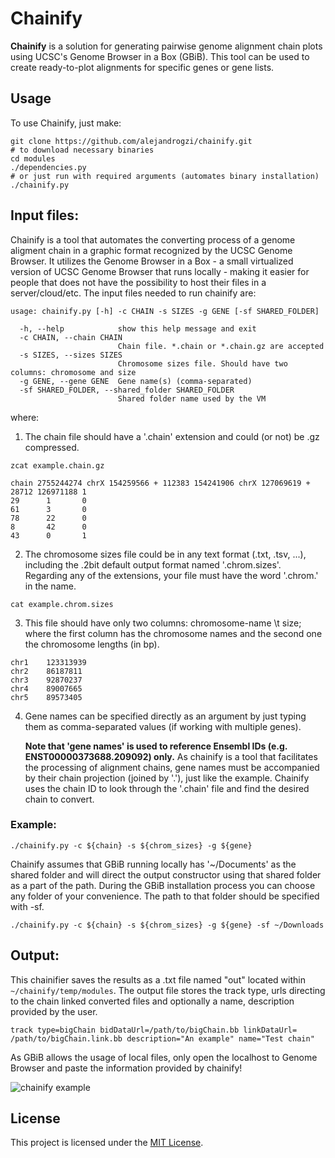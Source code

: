 # Chainify

**Chainify** is a solution for generating pairwise genome alignment chain plots using UCSC's Genome Browser in a Box (GBiB). This tool can be used to create ready-to-plot alignments for specific genes or gene lists.

## Usage

To use Chainify, just make:

```
git clone https://github.com/alejandrogzi/chainify.git
# to download necessary binaries
cd modules
./dependencies.py
# or just run with required arguments (automates binary installation)
./chainify.py
```

## Input files:
Chainify is a tool that automates the converting process of a genome aligment chain in a graphic format recognized by the UCSC Genome Browser. It utilizes the Genome Browser in a Box - a small virtualized version of UCSC Genome Browser that runs locally - making it easier for people that does not have the possibility to host their files in a server/cloud/etc. The input files needed to run chainify are:

```
usage: chainify.py [-h] -c CHAIN -s SIZES -g GENE [-sf SHARED_FOLDER]

  -h, --help            show this help message and exit
  -c CHAIN, --chain CHAIN
                        Chain file. *.chain or *.chain.gz are accepted
  -s SIZES, --sizes SIZES
                        Chromosome sizes file. Should have two columns: chromosome and size
  -g GENE, --gene GENE  Gene name(s) (comma-separated)
  -sf SHARED_FOLDER, --shared_folder SHARED_FOLDER
                        Shared folder name used by the VM
```

where:

1. The chain file should have a '.chain' extension and could (or not) be .gz compressed.

`zcat example.chain.gz`

```
chain 2755244274 chrX 154259566 + 112383 154241906 chrX 127069619 + 28712 126971188 1
29      1       0
61      3       0
78      22      0
8       42      0
43      0       1
```

2. The chromosome sizes file could be in any text format (.txt, .tsv, ...), including the .2bit default output format named '.chrom.sizes'. Regarding any of the extensions, your file must have the word '.chrom.' in the name.

`cat example.chrom.sizes`

3. This file should have only two columns: chromosome-name \t size; where the first column has the chromosome names and the second one the chromosome lengths (in bp).

```
chr1    123313939
chr2    86187811
chr3    92870237
chr4    89007665
chr5    89573405
```
4. Gene names can be specified directly as an argument by just typing them as comma-separated values (if working with multiple genes).

   **Note that 'gene names' is used to reference Ensembl IDs (e.g. ENST00000373688.209092) only.** As chainify is a tool that facilitates the processing of alignment chains, gene names must be accompanied by their chain projection (joined by '.'), just like the example. Chainify uses the chain ID to look through the '.chain' file and find the desired chain to convert.

### Example:

`./chainify.py -c ${chain} -s ${chrom_sizes} -g ${gene}`

Chainify assumes that GBiB running locally has '~/Documents' as the shared folder and will direct the output constructor using that shared folder as a part of the path. During the GBiB installation process you can choose any folder of your convenience. The path to that folder should be specified with -sf. 

`./chainify.py -c ${chain} -s ${chrom_sizes} -g ${gene} -sf ~/Downloads`

## Output:

This chainifier saves the results as a .txt file named "out" located within `~/chainify/temp/modules`. The output file stores the track type, urls directing to the chain linked converted files and optionally a name, description provided by the user.

`track type=bigChain bidDataUrl=/path/to/bigChain.bb linkDataUrl= /path/to/bigChain.link.bb description="An example" name="Test chain"`

As GBiB allows the usage of local files, only open the localhost to Genome Browser and paste the information provided by chainify! 

![chainify example](https://github.com/alejandrogzi/chainify/modules/supply/Chainify_example.jpg)

## License

This project is licensed under the [MIT License](LICENSE).
